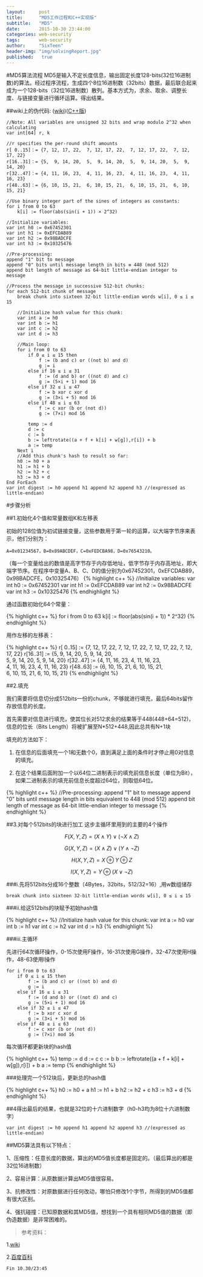 ```yaml
---
layout:     post
title:      "MD5工作过程和C++实现版"
subtitle:   "MD5"
date:       2015-10-30 23:44:00
categories: web-security
tags:       web-security
author:     "SixTeen"
header-img: "img/solvingReport.jpg"
published:   true
---
```


#MD5算法流程
MD5是输入不定长度信息，输出固定长度128-bits(32位16进制数)的算法。经过程序流程，生成四个8位16进制数（32bits）数据，最后联合起来成为一个128-bits（32位16进制数）散列。基本方式为，求余、取余、调整长度、与链接变量进行循环运算。得出结果。

##wiki上的伪代码: ([wiki](https://zh.wikipedia.org/wiki/MD5))([C++版](/web-security/2015/10/30/MD5_C++/))

    //Note: All variables are unsigned 32 bits and wrap modulo 2^32 when calculating
    var int[64] r, k

    //r specifies the per-round shift amounts
    r[ 0..15]：= {7, 12, 17, 22,  7, 12, 17, 22,  7, 12, 17, 22,  7, 12, 17, 22} 
    r[16..31]：= {5,  9, 14, 20,  5,  9, 14, 20,  5,  9, 14, 20,  5,  9, 14, 20}
    r[32..47]：= {4, 11, 16, 23,  4, 11, 16, 23,  4, 11, 16, 23,  4, 11, 16, 23}
    r[48..63]：= {6, 10, 15, 21,  6, 10, 15, 21,  6, 10, 15, 21,  6, 10, 15, 21}

    //Use binary integer part of the sines of integers as constants:
    for i from 0 to 63
        k[i] := floor(abs(sin(i + 1)) × 2^32)

    //Initialize variables:
    var int h0 := 0x67452301
    var int h1 := 0xEFCDAB89
    var int h2 := 0x98BADCFE
    var int h3 := 0x10325476

    //Pre-processing:
    append "1" bit to message
    append "0" bits until message length in bits ≡ 448 (mod 512)
    append bit length of message as 64-bit little-endian integer to message

    //Process the message in successive 512-bit chunks:
    for each 512-bit chunk of message
        break chunk into sixteen 32-bit little-endian words w[i], 0 ≤ i ≤ 15

        //Initialize hash value for this chunk:
        var int a := h0
        var int b := h1
        var int c := h2
        var int d := h3

        //Main loop:
        for i from 0 to 63
            if 0 ≤ i ≤ 15 then
                f := (b and c) or ((not b) and d)
                g := i
            else if 16 ≤ i ≤ 31
                f := (d and b) or ((not d) and c)
                g := (5×i + 1) mod 16
            else if 32 ≤ i ≤ 47
                f := b xor c xor d
                g := (3×i + 5) mod 16
            else if 48 ≤ i ≤ 63
                f := c xor (b or (not d))
                g := (7×i) mod 16
     
            temp := d
            d := c
            c := b
            b := leftrotate((a + f + k[i] + w[g]),r[i]) + b
            a := temp
        Next i
        //Add this chunk's hash to result so far:
        h0 := h0 + a
        h1 := h1 + b 
        h2 := h2 + c
        h3 := h3 + d
    End ForEach
    var int digest := h0 append h1 append h2 append h3 //(expressed as little-endian)

#步骤分析

##1.初始化4个值和常量数组K和左移表

初始的128位值为初试链接变量，这些参数用于第一轮的运算，以大端字节序来表示，他们分别为： 
    
    A=0x01234567，B=0x89ABCDEF，C=0xFEDCBA98，D=0x76543210。

（每一个变量给出的数值是高字节存于内存低地址，低字节存于内存高地址，即大端字节序。在程序中变量A、B、C、D的值分别为0x67452301，0xEFCDAB89，0x98BADCFE，0x10325476）
{% highlight c++ %}
//Initialize variables:
var int h0 := 0x67452301
var int h1 := 0xEFCDAB89
var int h2 := 0x98BADCFE
var int h3 := 0x10325476
{% endhighlight %}

通过函数初始化64个常量：

{% highlight c++ %}
for i from 0 to 63
    k[i] := floor(abs(sin(i + 1)) * 2^32)
{% endhighlight %}

用作左移的左移表：

{% highlight c++ %}
r[ 0..15] := {7, 12, 17, 22,  7, 12, 17, 22, 
              7, 12, 17, 22,  7, 12, 17, 22} 
r[16..31] := {5,  9, 14, 20,  5,  9, 14, 20,  
              5,  9, 14, 20, 5,  9, 14, 20}
r[32..47] := {4, 11, 16, 23,  4, 11, 16, 23,  
              4, 11, 16, 23,  4, 11, 16, 23}
r[48..63] := {6, 10, 15, 21,  6, 10, 15, 21,  
              6, 10, 15, 21,  6, 10, 15, 21}
{% endhighlight %}

##2.填充

我们需要将信息切分成512bits一份的chunk，不够就进行填充，最后64bits留作存放信息的长度。

首先需要对信息进行填充，使其位长对512求余的结果等于448(448+64=512)，信息的位长（Bits Length）将被扩展至N*512+448,因此总共有N+1块

填充的方法如下：

1) 在信息的后面填充一个1和无数个0，直到满足上面的条件时才停止用0对信息的填充。

2) 在这个结果后面附加一个以64位二进制表示的填充前信息长度（单位为Bit），如果二进制表示的填充前信息长度超过64位，则取低64位。

{% highlight c++ %}
//Pre-processing:
append "1" bit to message
append "0" bits until message length in bits equivalent to 448 (mod 512)
append bit length of message as 64-bit little-endian integer to message
{% endhighlight %}

##3.对每个512bits的块进行加工
这步主循环里用到的主要的4个操作
    
$$F(X,Y,Z) = (X\wedge{Y}) \vee (\neg{X} \wedge{Z})$$

$$G(X,Y,Z) = (X\wedge{Z}) \vee (Y \wedge \neg{Z})$$

$$H(X,Y,Z) = X \oplus Y \oplus Z$$

$$I(X,Y,Z) = Y \oplus (X \vee \neg{Z})$$

###i.先将512bits分成16个整数（4Bytes，32bits，512/32=16）,用w数组储存
    
    break chunk into sixteen 32-bit little-endian words w[i], 0 ≤ i ≤ 15

###ii.给这512bits的块赋予初始hash值

{% highlight c++ %}
//Initialize hash value for this chunk:
var int a := h0
var int b := h1
var int c := h2
var int d := h3
{% endhighlight %}    

###iii.主循环

先进行64次循环操作，0-15次使用F操作，16-31次使用G操作，32-47次使用H操作，48-63使用I操作

    
    for i from 0 to 63
        if 0 ≤ i ≤ 15 then
            f := (b and c) or ((not b) and d)
            g := i
        else if 16 ≤ i ≤ 31
            f := (d and b) or ((not d) and c)
            g := (5×i + 1) mod 16
        else if 32 ≤ i ≤ 47
            f := b xor c xor d
            g := (3×i + 5) mod 16
        else if 48 ≤ i ≤ 63
            f := c xor (b or (not d))
            g := (7×i) mod 16


每次循环都更新块的hash值

{% highlight c++ %}
temp := d
d := c
c := b
b := leftrotate((a + f + k[i] + w[g]),r[i]) + b
a := temp
{% endhighlight %}

###处理完一个512块后，更新总的hash值

{% highlight c++ %}
h0 := h0 + a
h1 := h1 + b 
h2 := h2 + c
h3 := h3 + d
{% endhighlight %}

##4得出最后的结果，也就是32位的十六进制数字（h0-h3均为8位十六进制数字）

    var int digest := h0 append h1 append h2 append h3 //(expressed as little-endian)
    

##MD5算法具有以下特点：

1、压缩性：任意长度的数据，算出的MD5值长度都是固定的。（最后算出的都是32位16进制数）

2、容易计算：从原数据计算出MD5值很容易。

3、抗修改性：对原数据进行任何改动，哪怕只修改1个字节，所得到的MD5值都有很大区别。

4、强抗碰撞：已知原数据和其MD5值，想找到一个具有相同MD5值的数据（即伪造数据）是非常困难的。

>参考资料：

1.[wiki](https://zh.wikipedia.org/wiki/MD5)

2.[百度百科](http://baike.baidu.com/link?url=MPYRxYGccb52nAOlQASg7FYhlp6f3Yism1eJ4tr7YWIA3xG1EMBJOuAAmbUOM7szc9Zc551Dykt96Ofx4gUWRK)


    Fin 10.30/23:45